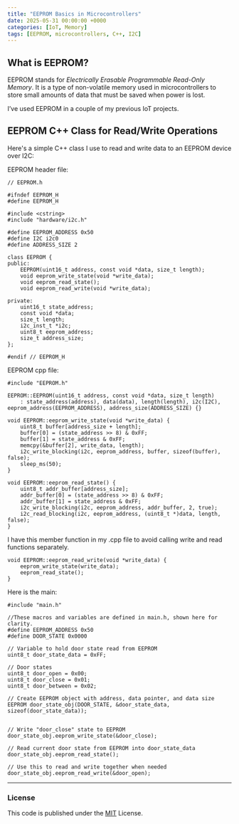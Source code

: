 ```yaml
---
title: "EEPROM Basics in Microcontrollers"
date: 2025-05-31 00:00:00 +0000
categories: [IoT, Memory]
tags: [EEPROM, microcontrollers, C++, I2C]
---
```


## What is EEPROM?

EEPROM stands for *Electrically Erasable Programmable Read-Only Memory*. It is a type of non-volatile memory used in microcontrollers to store small amounts of data that must be saved when power is lost.

I’ve used EEPROM in a couple of my previous IoT projects.

## EEPROM C++ Class for Read/Write Operations

Here's a simple C++ class I use to read and write data to an EEPROM device over I2C:

EEPROM header file:
~~~
// EEPROM.h

#ifndef EEPROM_H
#define EEPROM_H

#include <cstring>
#include "hardware/i2c.h"

#define EEPROM_ADDRESS 0x50
#define I2C i2c0
#define ADDRESS_SIZE 2

class EEPROM {
public:
    EEPROM(uint16_t address, const void *data, size_t length);
    void eeprom_write_state(void *write_data);
    void eeprom_read_state();
    void eeprom_read_write(void *write_data);

private:
    uint16_t state_address;
    const void *data;
    size_t length;
    i2c_inst_t *i2c;
    uint8_t eeprom_address;
    size_t address_size;
};

#endif // EEPROM_H

~~~

EEPROM cpp file:

~~~
#include "EEPROM.h"

EEPROM::EEPROM(uint16_t address, const void *data, size_t length)
    : state_address(address), data(data), length(length), i2c(I2C), eeprom_address(EEPROM_ADDRESS), address_size(ADDRESS_SIZE) {}

void EEPROM::eeprom_write_state(void *write_data) {
    uint8_t buffer[address_size + length];
    buffer[0] = (state_address >> 8) & 0xFF;
    buffer[1] = state_address & 0xFF;
    memcpy(&buffer[2], write_data, length);
    i2c_write_blocking(i2c, eeprom_address, buffer, sizeof(buffer), false);
    sleep_ms(50);
}

void EEPROM::eeprom_read_state() {
    uint8_t addr_buffer[address_size];
    addr_buffer[0] = (state_address >> 8) & 0xFF;
    addr_buffer[1] = state_address & 0xFF;
    i2c_write_blocking(i2c, eeprom_address, addr_buffer, 2, true);
    i2c_read_blocking(i2c, eeprom_address, (uint8_t *)data, length, false);
}

~~~

I have this member function in my .cpp file to avoid calling write and read functions separately.
~~~
void EEPROM::eeprom_read_write(void *write_data) {
    eeprom_write_state(write_data);
    eeprom_read_state();
}
~~~

Here is the main:

~~~
#include "main.h"

//These macros and variables are defined in main.h, shown here for clarity.
#define EEPROM_ADDRESS 0x50
#define DOOR_STATE 0x0000

// Variable to hold door state read from EEPROM
uint8_t door_state_data = 0xFF;

// Door states
uint8_t door_open = 0x00;
uint8_t door_close = 0x01;
uint8_t door_between = 0x02;

// Create EEPROM object with address, data pointer, and data size
EEPROM door_state_obj(DOOR_STATE, &door_state_data, sizeof(door_state_data));


// Write "door_close" state to EEPROM
door_state_obj.eeprom_write_state(&door_close);

// Read current door state from EEPROM into door_state_data
door_state_obj.eeprom_read_state();

// Use this to read and write together when needed
door_state_obj.eeprom_read_write(&door_open);

~~~

---

### License

This code is published under the [MIT](https://github.com/markferdo/markferdo.github.io/blob/main/LICENSE) License.


